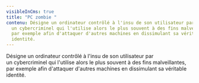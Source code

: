 ```yaml
---
visibleInCms: true
title: "PC zombie "
contenu: Désigne un ordinateur contrôlé à l'insu de son utilisateur par
  un cybercriminel qui l'utilise alors le plus souvent à des fins malveillantes,
  par exemple afin d'attaquer d'autres machines en dissimulant sa véritable
  identité.
---
```

Désigne un ordinateur contrôlé à l'insu de son utilisateur par un cybercriminel qui l'utilise alors le plus souvent à des fins malveillantes, par exemple afin d'attaquer d'autres machines en dissimulant sa véritable identité.